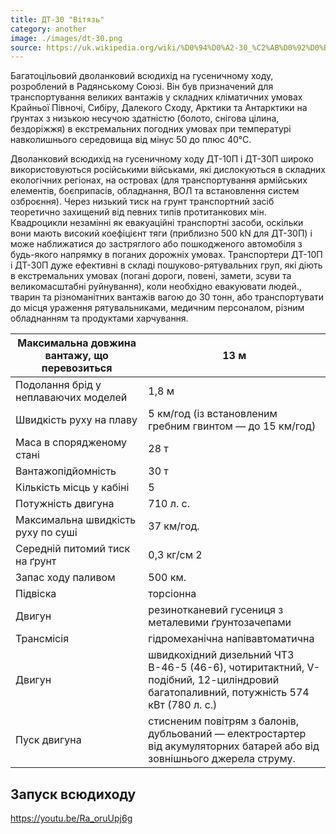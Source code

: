 ```yaml
---
title: ДТ-30 "Вітязь"
category: another
image: ./images/dt-30.png
source: https://uk.wikipedia.org/wiki/%D0%94%D0%A2-30_%C2%AB%D0%92%D0%B8%D1%82%D1%8F%D0%B7%D1%8C%C2%BB
---
```


Багатоцільовий дволанковий всюдихід на гусеничному ходу, розроблений в Радянському Союзі. Він був призначений для транспортування великих вантажів у складних кліматичних умовах Крайньої Півночі, Сибіру, Далекого Сходу, Арктики та Антарктики на ґрунтах з низькою несучою здатністю (болото, снігова цілина, бездоріжжя) в екстремальних погодних умовах при температурі навколишнього середовища від мінус 50 до плюс 40°С.

Дволанковий всюдихід на гусеничному ходу ДТ-10П і ДТ-30П широко використовуються російськими військами, які дислокуються в складних екологічних регіонах, на островах (для транспортування армійських елементів, боєприпасів, обладнання, ВОЛ та встановлення систем озброєння). Через низький тиск на грунт транспортний засіб теоретично захищений від певних типів протитанкових мін. Квадроцикли незамінні як евакуаційні транспортні засоби, оскільки вони мають високий коефіцієнт тяги (приблизно 500 kN для ДТ-30П) і може наближатися до застряглого або пошкодженого автомобіля з будь-якого напрямку в поганих дорожніх умовах. Транспортери ДТ-10П і ДТ-30П дуже ефективні в складі пошуково-рятувальних груп, які діють в екстремальних умовах (погані дороги, повені, замети, зсуви та великомасштабні руйнування), коли необхідно евакуювати людей., тварин та різноманітних вантажів вагою до 30 тонн, або транспортувати до місця ураження рятувальниками, медичним персоналом, різним обладнанням та продуктами харчування.

| Максимальна довжина вантажу, що перевозиться | 13 м                                                                                                                               |
| -------------------------------------------- | ---------------------------------------------------------------------------------------------------------------------------------- |
| Подолання брід у неплаваючих моделей         | 1,8 м                                                                                                                              |
| Швидкість руху на плаву                      | 5 км/год (із встановленим гребним гвинтом — до 15 км/год)                                                                          |
| Маса в спорядженому стані                    | 28 т                                                                                                                               |
| Вантажопідйомність                           | 30 т                                                                                                                               |
| Кількість місць у кабіні                     | 5                                                                                                                                  |
| Потужність двигуна                           | 710 л. с.                                                                                                                          |
| Максимальна швидкість руху по суші           | 37 км/год.                                                                                                                         |
| Середній питомий тиск на ґрунт               | 0,3 кг/см 2                                                                                                                        |
| Запас ходу паливом                           | 500 км.                                                                                                                            |
| Підвіска                                     | торсіонна                                                                                                                          |
| Двигун                                       | резинотканевий гусениця з металевими ґрунтозачепами                                                                                |
| Трансмісія                                   | гідромеханічна напівавтоматична                                                                                                    |
| Двигун                                       | швидкохідний дизельний ЧТЗ В-46-5 (46-6), чотиритактний, V-подібний, 12-циліндровий багатопаливний, потужність 574 кВт (780 л. с.) |
| Пуск двигуна                                 | стисненим повітрям з балонів, дубльований — електростартер від акумуляторних батарей або від зовнішнього джерела струму.           |

## Запуск всюдиходу

https://youtu.be/Ra_oruUpj6g
